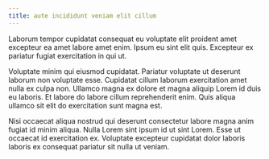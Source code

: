 ```yaml
---
title: aute incididunt veniam elit cillum
---
```


Laborum tempor cupidatat consequat eu voluptate elit proident amet excepteur ea amet labore amet enim. Ipsum eu sint elit quis. Excepteur ex pariatur fugiat exercitation in qui ut.

Voluptate minim qui eiusmod cupidatat. Pariatur voluptate ut deserunt laborum non voluptate esse. Cupidatat cillum laborum exercitation amet nulla ex culpa non. Ullamco magna ex dolore et magna aliquip Lorem id duis eu laboris. Et labore do labore cillum reprehenderit enim. Quis aliqua ullamco sit elit do exercitation sunt magna est.

Nisi occaecat aliqua nostrud qui deserunt consectetur labore magna anim fugiat id minim aliqua. Nulla Lorem sint ipsum id ut sint Lorem. Esse ut occaecat id exercitation ex. Voluptate excepteur cupidatat dolor laboris laboris ex consequat pariatur sit nulla ut veniam.